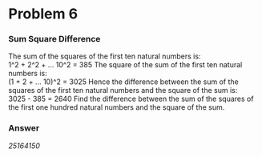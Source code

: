 # Problem 6
### Sum Square Difference
The sum of the squares of the first ten natural numbers is:  
                1^2 + 2^2 + ... 10^2 = 385
The square of the sum of the first ten natural numbers is:  
                (1 + 2 + ... 10)^2 = 3025
Hence the difference between the sum of the squares of the first ten natural numbers and the square of the sum is:  
                3025 - 385 = 2640
Find the difference between the sum of the squares of the first one hundred natural numbers and the square of the sum.

### Answer
*25164150*
